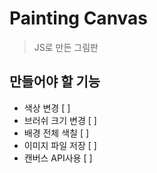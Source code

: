 # Painting Canvas

> JS로 만든 그림판

## 만들어야 할 기능

- 색상 변경 [ ]
- 브러쉬 크기 변경 [ ]
- 배경 전체 색칠 [ ]
- 이미지 파일 저장 [ ]
- 캔버스 API사용 [ ]
